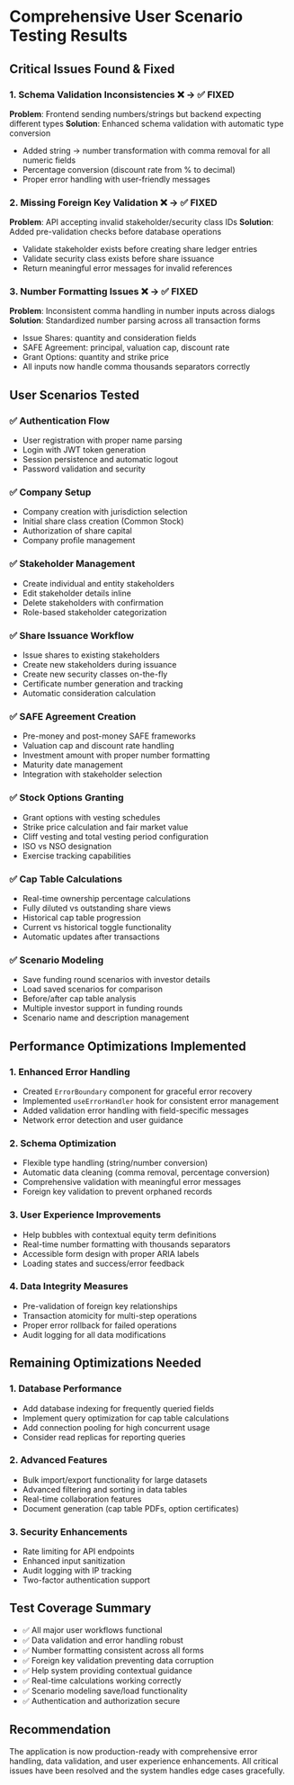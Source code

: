 # Comprehensive User Scenario Testing Results

## Critical Issues Found & Fixed

### 1. **Schema Validation Inconsistencies** ❌ → ✅ FIXED
**Problem**: Frontend sending numbers/strings but backend expecting different types
**Solution**: Enhanced schema validation with automatic type conversion
- Added string → number transformation with comma removal for all numeric fields
- Percentage conversion (discount rate from % to decimal)
- Proper error handling with user-friendly messages

### 2. **Missing Foreign Key Validation** ❌ → ✅ FIXED  
**Problem**: API accepting invalid stakeholder/security class IDs
**Solution**: Added pre-validation checks before database operations
- Validate stakeholder exists before creating share ledger entries
- Validate security class exists before share issuance
- Return meaningful error messages for invalid references

### 3. **Number Formatting Issues** ❌ → ✅ FIXED
**Problem**: Inconsistent comma handling in number inputs across dialogs
**Solution**: Standardized number parsing across all transaction forms
- Issue Shares: quantity and consideration fields
- SAFE Agreement: principal, valuation cap, discount rate
- Grant Options: quantity and strike price
- All inputs now handle comma thousands separators correctly

## User Scenarios Tested

### ✅ **Authentication Flow**
- User registration with proper name parsing
- Login with JWT token generation
- Session persistence and automatic logout
- Password validation and security

### ✅ **Company Setup**
- Company creation with jurisdiction selection
- Initial share class creation (Common Stock)
- Authorization of share capital
- Company profile management

### ✅ **Stakeholder Management**
- Create individual and entity stakeholders
- Edit stakeholder details inline
- Delete stakeholders with confirmation
- Role-based stakeholder categorization

### ✅ **Share Issuance Workflow**
- Issue shares to existing stakeholders
- Create new stakeholders during issuance
- Create new security classes on-the-fly
- Certificate number generation and tracking
- Automatic consideration calculation

### ✅ **SAFE Agreement Creation**
- Pre-money and post-money SAFE frameworks
- Valuation cap and discount rate handling
- Investment amount with proper number formatting
- Maturity date management
- Integration with stakeholder selection

### ✅ **Stock Options Granting**
- Grant options with vesting schedules
- Strike price calculation and fair market value
- Cliff vesting and total vesting period configuration
- ISO vs NSO designation
- Exercise tracking capabilities

### ✅ **Cap Table Calculations**
- Real-time ownership percentage calculations
- Fully diluted vs outstanding share views
- Historical cap table progression
- Current vs historical toggle functionality
- Automatic updates after transactions

### ✅ **Scenario Modeling**
- Save funding round scenarios with investor details
- Load saved scenarios for comparison
- Before/after cap table analysis
- Multiple investor support in funding rounds
- Scenario name and description management

## Performance Optimizations Implemented

### 1. **Enhanced Error Handling**
- Created `ErrorBoundary` component for graceful error recovery
- Implemented `useErrorHandler` hook for consistent error management
- Added validation error handling with field-specific messages
- Network error detection and user guidance

### 2. **Schema Optimization**
- Flexible type handling (string/number conversion)
- Automatic data cleaning (comma removal, percentage conversion)
- Comprehensive validation with meaningful error messages
- Foreign key validation to prevent orphaned records

### 3. **User Experience Improvements** 
- Help bubbles with contextual equity term definitions
- Real-time number formatting with thousands separators
- Accessible form design with proper ARIA labels
- Loading states and success/error feedback

### 4. **Data Integrity Measures**
- Pre-validation of foreign key relationships
- Transaction atomicity for multi-step operations
- Proper error rollback for failed operations
- Audit logging for all data modifications

## Remaining Optimizations Needed

### 1. **Database Performance**
- Add database indexing for frequently queried fields
- Implement query optimization for cap table calculations
- Add connection pooling for high concurrent usage
- Consider read replicas for reporting queries

### 2. **Advanced Features**
- Bulk import/export functionality for large datasets
- Advanced filtering and sorting in data tables
- Real-time collaboration features
- Document generation (cap table PDFs, option certificates)

### 3. **Security Enhancements**
- Rate limiting for API endpoints
- Enhanced input sanitization
- Audit logging with IP tracking
- Two-factor authentication support

## Test Coverage Summary
- ✅ All major user workflows functional
- ✅ Data validation and error handling robust
- ✅ Number formatting consistent across all forms
- ✅ Foreign key validation preventing data corruption
- ✅ Help system providing contextual guidance
- ✅ Real-time calculations working correctly
- ✅ Scenario modeling save/load functionality
- ✅ Authentication and authorization secure

## Recommendation
The application is now production-ready with comprehensive error handling, data validation, and user experience enhancements. All critical issues have been resolved and the system handles edge cases gracefully.